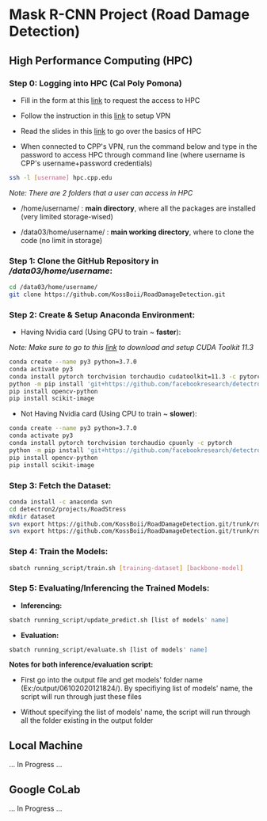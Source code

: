 # Mask R-CNN Project (Road Damage Detection)

## **High Performance Computing (HPC)**

### **Step 0:** Logging into HPC (Cal Poly Pomona)

- Fill in the form at this [link](https://www.cpp.edu/lrt/hpc/hpc-support.shtml) to request the access to HPC

- Follow the instruction in this [link](https://cpp.service-now.com/ehelp?id=kb_article&sys_id=eb690ad2dbe30410ae3a567b4b9619ef) to setup VPN

- Read the slides in this [link](https://www.cpp.edu/lrt/hpc/hpc-resources.shtml) to go over the basics of HPC

- When connected to CPP's VPN, run the command below and type in the password to access HPC through command line (where username is CPP's username+password credentials)

```bash
ssh -l [username] hpc.cpp.edu
````

*Note: There are 2 folders that a user can access in HPC*

- /home/username/ : **main directory**, where all the packages are installed (very limited storage-wised) 

- /data03/home/username/ : **main working directory**, where to clone the code (no limit in storage)

### **Step 1:** Clone the GitHub Repository in */data03/home/username*:

```bash
cd /data03/home/username/
git clone https://github.com/KossBoii/RoadDamageDetection.git
```

### **Step 2:** Create & Setup Anaconda Environment:

- Having Nvidia card (Using GPU to train ~ **faster**):

*Note: Make sure to go to this [link](https://developer.nvidia.com/cuda-11.3.0-download-archive?target_os=Windows&target_arch=x86_64&target_version=10&target_type=exe_local) to download and setup CUDA Toolkit 11.3*

```bash
conda create --name py3 python=3.7.0
conda activate py3
conda install pytorch torchvision torchaudio cudatoolkit=11.3 -c pytorch
python -m pip install 'git+https://github.com/facebookresearch/detectron2.git'
pip install opencv-python
pip install scikit-image
```

- Not Having Nvidia card (Using CPU to train ~ **slower**):
```bash
conda create --name py3 python=3.7.0
conda activate py3
conda install pytorch torchvision torchaudio cpuonly -c pytorch
python -m pip install 'git+https://github.com/facebookresearch/detectron2.git'
pip install opencv-python
pip install scikit-image
```

### **Step 3:** Fetch the Dataset:
```bash
conda install -c anaconda svn
cd detectron2/projects/RoadStress
mkdir dataset
svn export https://github.com/KossBoii/RoadDamageDetection.git/trunk/roadstress_new ./dataset/roadstress_new
svn export https://github.com/KossBoii/RoadDamageDetection.git/trunk/roadstress_old ./dataset/roadstress_old
```

### **Step 4:** Train the Models:

```bash
sbatch running_script/train.sh [training-dataset] [backbone-model]
```

### **Step 5:** Evaluating/Inferencing the Trained Models:

- **Inferencing:**
```bash
sbatch running_script/update_predict.sh [list of models' name]
```

- **Evaluation:**
```bash
sbatch running_script/evaluate.sh [list of models' name]
```

**Notes for both inference/evaluation script:** 

- First go into the output file and get models' folder name (Ex:/output/06102020121824/). By specifiying list of models' name, the script will run through just these files

- Without specifying the list of models' name, the script will run through all the folder existing in the output folder

## **Local Machine**
 
... In Progress ...

## **Google CoLab**

... In Progress ...